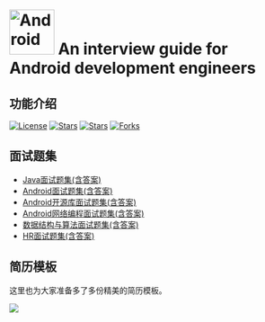 # <img src="https://github.com/guoxiaoxing/android-interview/raw/master/art/logo.png" alt="Android open source project analysis" width="80" height="80" align="bottom"/> An interview guide for Android development engineers

## 功能介绍

[![License](https://img.shields.io/github/license/guoxiaoxing/android-interview.svg)](https://jitpack.io/#guoxiaoxing/android-interview) 
[![Stars](https://img.shields.io/github/stars/guoxiaoxing/android-interview.svg)](https://jitpack.io/#guoxiaoxing/android-interview) 
[![Stars](https://img.shields.io/github/forks/guoxiaoxing/android-interview.svg)](https://jitpack.io/#guoxiaoxing/android-interview) 
[![Forks](https://img.shields.io/github/issues/guoxiaoxing/android-interview.svg)](https://jitpack.io/#guoxiaoxing/android-interview) 


## 面试题集


- [Java面试题集(含答案)](https://github.com/guoxiaoxing/android-interview/blob/master/doc/Java面试题集.md)
- [Android面试题集(含答案)](https://github.com/guoxiaoxing/android-interview/blob/master/doc/Android面试题集.md)
- [Android开源库面试题集(含答案)](https://github.com/guoxiaoxing/android-interview/blob/master/doc/Android开源库面试题集.md)
- [Android网络编程面试题集(含答案)](https://github.com/guoxiaoxing/android-interview/blob/master/doc/Android网络编程面试题集.md)
- [数据结构与算法面试题集(含答案)](https://github.com/guoxiaoxing/android-interview/blob/master/doc/Android数据结构与算法面试题集.md)
- [HR面试题集(含答案)](https://github.com/guoxiaoxing/android-interview/blob/master/doc/HR面试题集.md)

## 简历模板

这里也为大家准备多了多份精美的简历模板。


<img src="https://github.com/guoxiaoxing/android-interview/raw/master/art/resume_1.png"/>